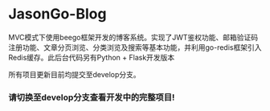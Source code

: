 # JasonGo-Blog
MVC模式下使用beego框架开发的博客系统。实现了JWT鉴权功能、邮箱验证码注册功能、文章分页浏览、分类浏览及搜索等基本功能，并利用go-redis框架引入Redis缓存。此后台代码另有Python + Flask开发版本

所有项目更新目前均提交至develop分支。
### 请切换至develop分支查看开发中的完整项目!
